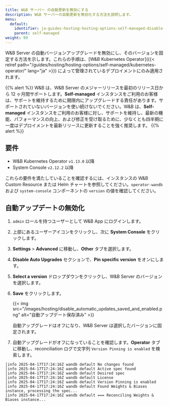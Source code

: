 ```yaml
---
title: W&B サーバー の自動更新を無効にする
description: W&B サーバーの自動更新を無効化する方法を説明します。
menu:
  default:
    identifier: ja-guides-hosting-hosting-options-self-managed-disable-automatic-app-version-updates
    parent: self-managed
weight: 99
---
```


W&B Server の自動バージョンアップグレードを無効にし、そのバージョンを固定する方法を示します。これらの手順は、[W&B Kubernetes Operator]({{< relref path="/guides/hosting/hosting-options/self-managed/kubernetes-operator/" lang="ja" >}}) によって管理されているデプロイメントにのみ適用されます。

{{% alert %}}
W&B は、W&B Server のメジャーリリースを最初のリリース日から 12 ヶ月間サポートします。**Self-managed** インスタンスをご利用のお客様は、サポートを維持するために期限内にアップグレードする責任があります。サポートされていないバージョンを使い続けないでください。W&B は、**Self-managed** インスタンスをご利用のお客様に対し、サポートを維持し、最新の機能、パフォーマンスの向上、および修正を受け取るために、少なくとも四半期に一度はデプロイメントを最新リリースに更新することを強く推奨します。
{{% alert %}}

## 要件

- W&B Kubernetes Operator `v1.13.0` 以降
- System Console `v2.12.2` 以降

これらの要件を満たしていることを確認するには、インスタンスの W&B Custom Resource または Helm チャートを参照してください。`operator-wandb` および `system-console` コンポーネントの `version` の値を確認してください。

## 自動アップデートの無効化
1. `admin` ロールを持つユーザーとして W&B App にログインします。
2. 上部にあるユーザーアイコンをクリックし、次に **System Console** をクリックします。
3. **Settings** > **Advanced** に移動し、**Other** タブを選択します。
4. **Disable Auto Upgrades** セクションで、**Pin specific version** をオンにします。
5. **Select a version** ドロップダウンをクリックし、W&B Server のバージョンを選択します。
6. **Save** をクリックします。

    {{< img src="/images/hosting/disable_automatic_updates_saved_and_enabled.png" alt="自動アップデート保存済み" >}}

    自動アップグレードはオフになり、W&B Server は選択したバージョンに固定されます。
7. 自動アップグレードがオフになっていることを確認します。**Operator** タブに移動し、reconciliation ログで文字列 `Version Pinning is enabled` を検索します。

```
│info 2025-04-17T17:24:16Z wandb default No changes found
│info 2025-04-17T17:24:16Z wandb default Active spec found
│info 2025-04-17T17:24:16Z wandb default Desired spec
│info 2025-04-17T17:24:16Z wandb default License
│info 2025-04-17T17:24:16Z wandb default Version Pinning is enabled
│info 2025-04-17T17:24:16Z wandb default Found Weights & Biases instance, processing the spec...
│info 2025-04-17T17:24:16Z wandb default === Reconciling Weights & Biases instance...
```